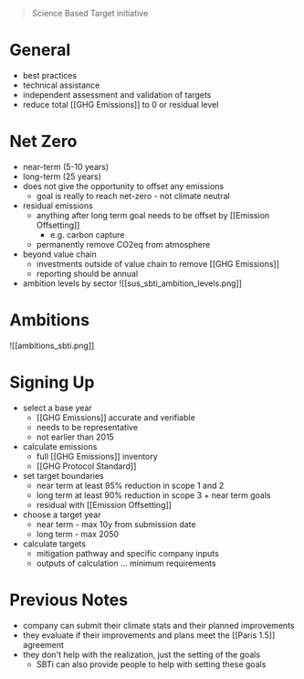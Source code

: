 > Science Based Target initiative

# General
- best practices
- technical assistance
- independent assessment and validation of targets
- reduce total [[GHG Emissions]] to 0 or residual level

# Net Zero
- near-term (5-10 years)
- long-term (25 years)
- does not give the opportunity to offset any emissions
	- goal is really to reach net-zero - not climate neutral
- residual emissions
	- anything after long term goal needs to be offset by [[Emission Offsetting]]
		- e.g. carbon capture
	- permanently remove CO2eq from atmosphere
- beyond value chain
	- investments outside of value chain to remove [[GHG Emissions]]
	- reporting should be annual
- ambition levels by sector
![[sus_sbti_ambition_levels.png]]

# Ambitions
 ![[ambitions_sbti.png]]

# Signing Up
- select a base year
	- [[GHG Emissions]] accurate and verifiable
	- needs to be representative
	- not earlier than 2015
- calculate emissions
	- full [[GHG Emissions]] inventory
	- [[GHG Protocol Standard]]
- set target boundaries
	- near term at least 95% reduction in scope 1 and 2
	- long term at least 90% reduction in scope 3 + near term goals
	- residual with [[Emission Offsetting]]
- choose a target year
	- near term - max 10y from submission date
	- long term - max 2050
- calculate targets
	- mitigation pathway and specific company inputs
	- outputs of calculation ... minimum requirements

# Previous Notes
- company can submit their climate stats and their planned improvements
- they evaluate if their improvements and plans meet the [[Paris 1.5]] agreement
- they don't help with the realization, just the setting of the goals
	- SBTi can also provide people to help with setting these goals